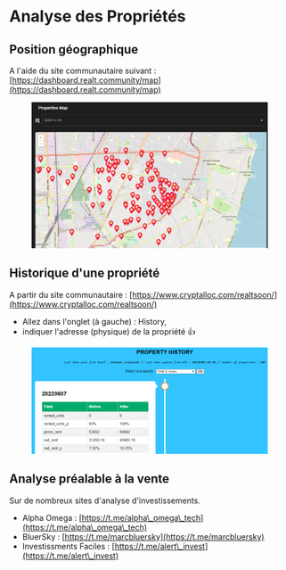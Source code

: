 # Analyse des Propriétés

## Position géographique

A l'aide du site communautaire suivant : \
&#x20;                          [https://dashboard.realt.community/map](https://dashboard.realt.community/map)

<figure><img src="../../.gitbook/assets/image (99).png" alt=""><figcaption></figcaption></figure>

## Historique d'une propriété

A partir du site communautaire : [https://www.cryptalloc.com/realtsoon/](https://www.cryptalloc.com/realtsoon/)

* Allez dans l'onglet (à gauche) : History,
* indiquer l'adresse (physique) de la propriété :thumbsup:

<figure><img src="../../.gitbook/assets/image (31).png" alt=""><figcaption></figcaption></figure>

## Analyse préalable à la vente

Sur de nombreux sites d'analyse d'investissements.

* Alpha Omega : [https://t.me/alpha\_omega\_tech](https://t.me/alpha\_omega\_tech)
* BluerSky : [https://t.me/marcbluersky](https://t.me/marcbluersky)
* Investissments Faciles : [https://t.me/alert\_invest](https://t.me/alert\_invest)
